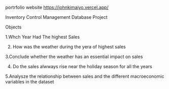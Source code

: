 portrfolio website  https://johnkimaiyo.vercel.app/

Inventory Control Management Database Project

Objects



1.Whch Year Had The highest Sales

2. How was the weather during the yera of highest sales

3.Conclude whether the weather has an essential impact on sales

4. Do the sales alwways rise near the holiday season for all the years

5.Analysze the relationship between sales and the different macroeconomic variables in the dataset
